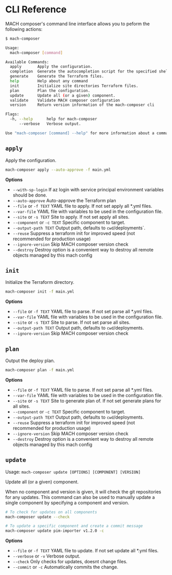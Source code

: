# CLI Reference


MACH composer's command line interface allows you to peform the following actions:

```bash
$ mach-composer

Usage:
  mach-composer [command]

Available Commands:
  apply       Apply the configuration.
  completion  Generate the autocompletion script for the specified shell
  generate    Generate the Terraform files.
  help        Help about any command
  init        Initialize site directories Terraform files.
  plan        Plan the configuration.
  update      Update all (or a given) component.
  validate    Validate MACH composer configuration
  version     Return version information of the mach-composer cli

Flags:
  -h, --help      help for mach-composer
      --verbose   Verbose output.

Use "mach-composer [command] --help" for more information about a command.
```


## `apply`

Apply the configuration.

```bash
mach-composer apply --auto-approve -f main.yml
```

**Options**

- `--with-sp-login` If az login with service principal environment variables should be done.
- `--auto-approve` Auto-approve the Terraform plan
- `--file` or `-f TEXT` YAML file to apply. If not set apply all *.yml files.
- `--var-file` YAML file with variables to be used in the configuration file.
- `--site` or `-s TEXT` Site to apply. If not set apply all sites.
- `--component` or `-c TEXT` Specific component to target.
- `--output-path TEXT` Output path, defaults to `cwd`/deployments`.
- `--reuse` Suppress a terraform init for improved speed (not recommended for production usage)
- `--ignore-version` Skip MACH composer version check
- `--destroy` Destroy option is a convenient way to destroy all remote objects managed by this mach config



## `init`
Initialize the Terraform directory.

```bash
mach-composer init -f main.yml
```

**Options**

- `--file` or `-f TEXT` YAML file to parse. If not set parse all *.yml files.
- `--var-file` YAML file with variables to be used in the configuration file.
- `--site` or `-s TEXT` Site to parse. If not set parse all sites.
- `--output-path TEXT` Output path, defaults to `cwd`/deployments.
- `--ignore-version` Skip MACH composer version check


## `plan`
Output the deploy plan.

```bash
mach-composer plan -f main.yml
```

**Options**

- `--file` or `-f TEXT` YAML file to parse. If not set parse all *.yml files.
- `--var-file` YAML file with variables to be used in the configuration file.
- `--site` or `-s TEXT` Site to generate plan of. If not set generate plans for all sites.
- `--component` or `-c TEXT` Specific component to target.
- `--output-path TEXT` Output path, defaults to `cwd`/deployments.
- `--reuse` Suppress a terraform init for improved speed (not recommended for production usage)
- `--ignore-version` Skip MACH composer version check
- `--destroy` Destroy option is a convenient way to destroy all remote objects managed by this mach config


## `update`

Usage: `mach-composer update [OPTIONS] [COMPONENT] [VERSION]`

Update all (or a given) component.

When no component and version is given, it will check the git repositories
for any updates. This command can also be used to manually update a single
component by specifying a component and version.

```bash
# To check for updates on all components
mach-composer update --check

# To update a specific component and create a commit message
mach-composer update pim-importer v1.2.0 -c
```

**Options**

- `--file` or `-f TEXT` YAML file to update. If not set update all *.yml files.
- `--verbose` or `-v` Verbose output.
- `--check` Only checks for updates, doesnt change files.
- `--commit` or `-c` Automatically commits the change.


